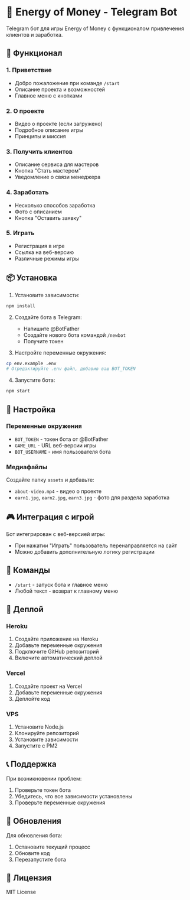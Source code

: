 # 🤖 Energy of Money - Telegram Bot

Telegram бот для игры Energy of Money с функционалом привлечения клиентов и заработка.

## 🚀 Функционал

### 1. Приветствие
- Добро пожаложение при команде `/start`
- Описание проекта и возможностей
- Главное меню с кнопками

### 2. О проекте
- Видео о проекте (если загружено)
- Подробное описание игры
- Принципы и миссия

### 3. Получить клиентов
- Описание сервиса для мастеров
- Кнопка "Стать мастером"
- Уведомление о связи менеджера

### 4. Заработать
- Несколько способов заработка
- Фото с описанием
- Кнопка "Оставить заявку"

### 5. Играть
- Регистрация в игре
- Ссылка на веб-версию
- Различные режимы игры

## 📦 Установка

1. Установите зависимости:
```bash
npm install
```

2. Создайте бота в Telegram:
   - Напишите @BotFather
   - Создайте нового бота командой `/newbot`
   - Получите токен

3. Настройте переменные окружения:
```bash
cp env.example .env
# Отредактируйте .env файл, добавив ваш BOT_TOKEN
```

4. Запустите бота:
```bash
npm start
```

## 🔧 Настройка

### Переменные окружения

- `BOT_TOKEN` - токен бота от @BotFather
- `GAME_URL` - URL веб-версии игры
- `BOT_USERNAME` - имя пользователя бота

### Медиафайлы

Создайте папку `assets` и добавьте:
- `about-video.mp4` - видео о проекте
- `earn1.jpg`, `earn2.jpg`, `earn3.jpg` - фото для раздела заработка

## 🎮 Интеграция с игрой

Бот интегрирован с веб-версией игры:
- При нажатии "Играть" пользователь перенаправляется на сайт
- Можно добавить дополнительную логику регистрации

## 📱 Команды

- `/start` - запуск бота и главное меню
- Любой текст - возврат к главному меню

## 🚀 Деплой

### Heroku
1. Создайте приложение на Heroku
2. Добавьте переменные окружения
3. Подключите GitHub репозиторий
4. Включите автоматический деплой

### Vercel
1. Создайте проект на Vercel
2. Добавьте переменные окружения
3. Деплойте код

### VPS
1. Установите Node.js
2. Клонируйте репозиторий
3. Установите зависимости
4. Запустите с PM2

## 📞 Поддержка

При возникновении проблем:
1. Проверьте токен бота
2. Убедитесь, что все зависимости установлены
3. Проверьте переменные окружения

## 🔄 Обновления

Для обновления бота:
1. Остановите текущий процесс
2. Обновите код
3. Перезапустите бота

## 📄 Лицензия

MIT License